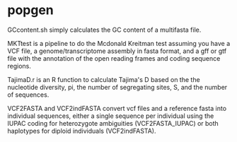 # popgen
GCcontent.sh simply calculates the GC content of a multifasta file. 

MKTtest is a pipeline to do the Mcdonald Kreitman test assuming you have a VCF file, a genome/transcriptome assembly in fasta format, and a gff or gtf file with the annotation of the open reading frames and coding sequence regions.

TajimaD.r is an R function to calculate Tajima's D based on the the nucleotide diversity, pi, the number of segregating sites, S, and the number of sequences. 

VCF2FASTA and VCF2indFASTA convert vcf files and a reference fasta into individual sequences, either a single sequence per individual using the IUPAC coding for heterozygote ambiguities (VCF2FASTA_IUPAC) or both haplotypes for diploid individuals (VCF2indFASTA). 
